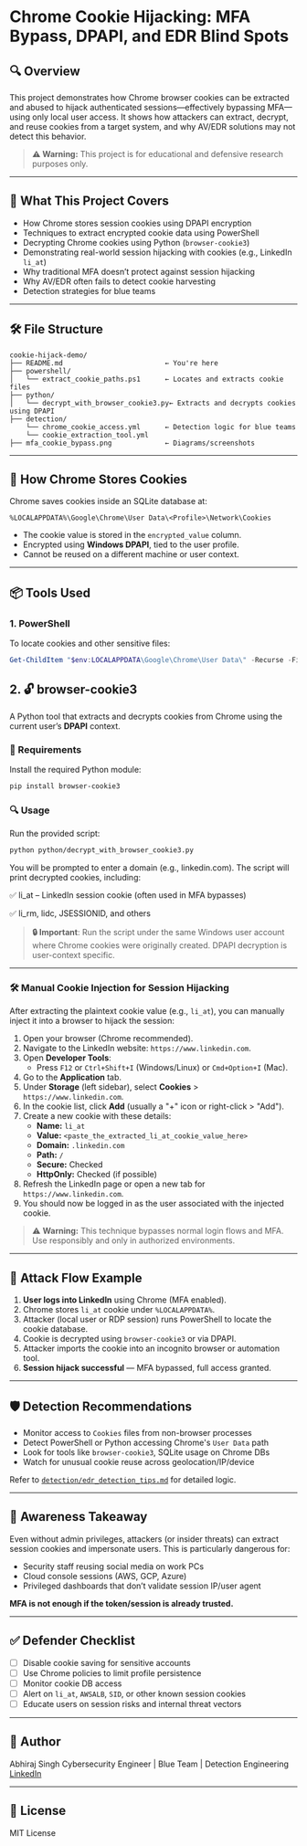 # Chrome Cookie Hijacking: MFA Bypass, DPAPI, and EDR Blind Spots

## 🔍 Overview

This project demonstrates how Chrome browser cookies can be extracted and abused to hijack authenticated sessions—effectively bypassing MFA—using only local user access. It shows how attackers can extract, decrypt, and reuse cookies from a target system, and why AV/EDR solutions may not detect this behavior.

> **⚠️ Warning:** This project is for educational and defensive research purposes only.

---

## 🧠 What This Project Covers

* How Chrome stores session cookies using DPAPI encryption
* Techniques to extract encrypted cookie data using PowerShell
* Decrypting Chrome cookies using Python (`browser-cookie3`)
* Demonstrating real-world session hijacking with cookies (e.g., LinkedIn `li_at`)
* Why traditional MFA doesn’t protect against session hijacking
* Why AV/EDR often fails to detect cookie harvesting
* Detection strategies for blue teams

---

## 🛠️ File Structure

```
cookie-hijack-demo/
├── README.md                         ← You're here
├── powershell/
│   └── extract_cookie_paths.ps1      ← Locates and extracts cookie files
├── python/
│   └── decrypt_with_browser_cookie3.py← Extracts and decrypts cookies using DPAPI
├── detection/
    └── chrome_cookie_access.yml      ← Detection logic for blue teams
    └── cookie_extraction_tool.yml          
├── mfa_cookie_bypass.png             ← Diagrams/screenshots
```

---

## 🔐 How Chrome Stores Cookies

Chrome saves cookies inside an SQLite database at:

```
%LOCALAPPDATA%\Google\Chrome\User Data\<Profile>\Network\Cookies
```

* The cookie value is stored in the `encrypted_value` column.
* Encrypted using **Windows DPAPI**, tied to the user profile.
* Cannot be reused on a different machine or user context.

---

## 📦 Tools Used

### 1. **PowerShell**

To locate cookies and other sensitive files:

```powershell
Get-ChildItem "$env:LOCALAPPDATA\Google\Chrome\User Data\" -Recurse -Filter Cookies -ErrorAction SilentlyContinue
```
## 2. 🔓 browser-cookie3

A Python tool that extracts and decrypts cookies from Chrome using the current user’s **DPAPI** context.

### 🧰 Requirements

Install the required Python module:

```bash
pip install browser-cookie3
```
### 🔍 Usage
Run the provided script:

```bash
python python/decrypt_with_browser_cookie3.py
```
You will be prompted to enter a domain (e.g., linkedin.com). The script will print decrypted cookies, including:

✅ li_at – LinkedIn session cookie (often used in MFA bypasses)

✅ li_rm, lidc, JSESSIONID, and others

> **🔒 Important**: Run the script under the same Windows user account where Chrome cookies were originally created. DPAPI decryption is user-context specific.

---
### 🛠️ Manual Cookie Injection for Session Hijacking

After extracting the plaintext cookie value (e.g., `li_at`), you can manually inject it into a browser to hijack the session:

1. Open your browser (Chrome recommended).
2. Navigate to the LinkedIn website: `https://www.linkedin.com`.
3. Open **Developer Tools**:
   - Press `F12` or `Ctrl+Shift+I` (Windows/Linux) or `Cmd+Option+I` (Mac).
4. Go to the **Application** tab.
5. Under **Storage** (left sidebar), select **Cookies** > `https://www.linkedin.com`.
6. In the cookie list, click **Add** (usually a "+" icon or right-click > "Add").
7. Create a new cookie with these details:
   - **Name:** `li_at`  
   - **Value:** `<paste_the_extracted_li_at_cookie_value_here>`  
   - **Domain:** `.linkedin.com`  
   - **Path:** `/`  
   - **Secure:** Checked  
   - **HttpOnly:** Checked (if possible)  
8. Refresh the LinkedIn page or open a new tab for `https://www.linkedin.com`.  
9. You should now be logged in as the user associated with the injected cookie.

> ⚠️ **Warning:** This technique bypasses normal login flows and MFA. Use responsibly and only in authorized environments.


---

## 🎯 Attack Flow Example

1. **User logs into LinkedIn** using Chrome (MFA enabled).
2. Chrome stores `li_at` cookie under `%LOCALAPPDATA%`.
3. Attacker (local user or RDP session) runs PowerShell to locate the cookie database.
4. Cookie is decrypted using `browser-cookie3` or via DPAPI.
5. Attacker imports the cookie into an incognito browser or automation tool.
6. **Session hijack successful** — MFA bypassed, full access granted.

---

## 🛡️ Detection Recommendations

* Monitor access to `Cookies` files from non-browser processes
* Detect PowerShell or Python accessing Chrome's `User Data` path
* Look for tools like `browser-cookie3`, SQLite usage on Chrome DBs
* Watch for unusual cookie reuse across geolocation/IP/device

Refer to [`detection/edr_detection_tips.md`](detection/edr_detection_tips.md) for detailed logic.

---

## 📌 Awareness Takeaway

Even without admin privileges, attackers (or insider threats) can extract session cookies and impersonate users. This is particularly dangerous for:

* Security staff reusing social media on work PCs
* Cloud console sessions (AWS, GCP, Azure)
* Privileged dashboards that don’t validate session IP/user agent

**MFA is not enough if the token/session is already trusted.**

---

## ✅ Defender Checklist

* [ ] Disable cookie saving for sensitive accounts
* [ ] Use Chrome policies to limit profile persistence
* [ ] Monitor cookie DB access
* [ ] Alert on `li_at`, `AWSALB`, `SID`, or other known session cookies
* [ ] Educate users on session risks and internal threat vectors

---

## 👤 Author

Abhiraj Singh
Cybersecurity Engineer | Blue Team | Detection Engineering
[LinkedIn](https://www.linkedin.com/in/abhiraj-singh-5029341b)

---

## 📄 License

MIT License
